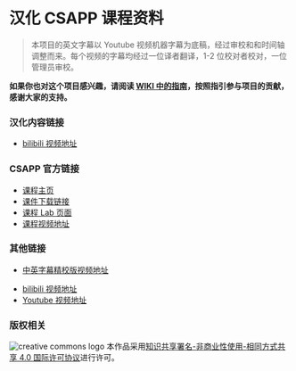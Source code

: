 # 汉化 CSAPP 课程资料

> 本项目的英文字幕以 Youtube 视频机器字幕为底稿，经过审校和和时间轴调整而来。每个视频的字幕均经过一位译者翻译，1-2 位校对者校对，一位管理员审校。

**如果你也对这个项目感兴趣，请阅读 [WIKI 中的指南](https://github.com/EugeneLiu/translationCSAPP/wiki)，按照指引参与项目的贡献，感谢大家的支持。**

### 汉化内容链接

- [bilibili 视频地址](https://www.bilibili.com/video/av31289365)

### CSAPP 官方链接

- [课程主页](http://csapp.cs.cmu.edu/)
- [课件下载链接](http://www.cs.cmu.edu/afs/cs/academic/class/15213-f15/www/schedule.html)
- [课程 Lab 页面](http://csapp.cs.cmu.edu/3e/labs.html)
- [课程视频地址](https://scs.hosted.panopto.com/Panopto/Pages/Sessions/List.aspx#folderID=%22b96d90ae-9871-4fae-91e2-b1627b43e25e%22&sortColumn=0&sortAscending=true)

### 其他链接

* [中英字幕精校版视频地址](https://www.bilibili.com/video/av31289365/)

- [bilibili 视频地址](https://www.bilibili.com/video/av24540152)
- [Youtube 视频地址](https://www.youtube.com/playlist?list=PLmBgoRqEQCWy58EIwLSWwMPfkwLOLRM5R)

### 版权相关

![creative commons logo](https://i.creativecommons.org/l/by-nc-sa/4.0/88x31.png) 本作品采用[知识共享署名-非商业性使用-相同方式共享 4.0 国际许可协议](http://creativecommons.org/licenses/by-nc-sa/4.0/)进行许可。
